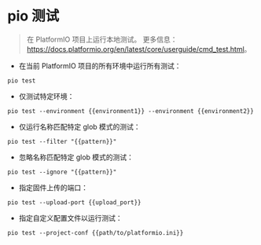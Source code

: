 # pio 测试

> 在 PlatformIO 项目上运行本地测试。
> 更多信息：<https://docs.platformio.org/en/latest/core/userguide/cmd_test.html>。

- 在当前 PlatformIO 项目的所有环境中运行所有测试：

`pio test`

- 仅测试特定环境：

`pio test --environment {{environment1}} --environment {{environment2}}`

- 仅运行名称匹配特定 glob 模式的测试：

`pio test --filter "{{pattern}}"`

- 忽略名称匹配特定 glob 模式的测试：

`pio test --ignore "{{pattern}}"`

- 指定固件上传的端口：

`pio test --upload-port {{upload_port}}`

- 指定自定义配置文件以运行测试：

`pio test --project-conf {{path/to/platformio.ini}}`
